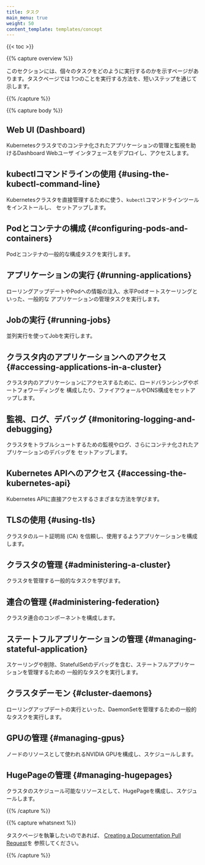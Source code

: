 ```yaml
---
title: タスク
main_menu: true
weight: 50
content_template: templates/concept
---
```


{{< toc >}}

{{% capture overview %}}

このセクションには、個々のタスクをどのように実行するのかを示すページがあります。タスクページでは
1つのことを実行する方法を、短いステップを通じて示します。

{{% /capture %}}

{{% capture body %}}

## Web UI (Dashboard)

Kubernetesクラスタでのコンテナ化されたアプリケーションの管理と監視を助けるDashboard Webユーザ
インタフェースをデプロイし、アクセスします。

## kubectlコマンドラインの使用 {#using-the-kubectl-command-line}

Kubernetesクラスタを直接管理するために使う、`kubectl`コマンドラインツールをインストールし、
セットアップします。

## Podとコンテナの構成 {#configuring-pods-and-containers}

Podとコンテナの一般的な構成タスクを実行します。

## アプリケーションの実行 {#running-applications}

ローリングアップデートやPodへの情報の注入、水平Podオートスケーリングといった、一般的な
アプリケーションの管理タスクを実行します。

## Jobの実行 {#running-jobs}

並列実行を使ってJobを実行します。

## クラスタ内のアプリケーションへのアクセス {#accessing-applications-in-a-cluster}

クラスタ内のアプリケーションにアクセスするために、ロードバランシングやポートフォワーディングを
構成したり、ファイアウォールやDNS構成をセットアップします。

## 監視、ログ、デバッグ {#monitoring-logging-and-debugging}

クラスタをトラブルシュートするための監視やログ、さらにコンテナ化されたアプリケーションのデバッグを
セットアップします。

## Kubernetes APIへのアクセス {#accessing-the-kubernetes-api}

Kubernetes APIに直接アクセスするさまざまな方法を学びます。

## TLSの使用 {#using-tls}

クラスタのルート証明局 (CA) を信頼し、使用するようアプリケーションを構成します。

## クラスタの管理 {#administering-a-cluster}

クラスタを管理する一般的なタスクを学びます。

## 連合の管理 {#administering-federation}

クラスタ連合のコンポーネントを構成します。

## ステートフルアプリケーションの管理 {#managing-stateful-application}

スケーリングや削除、StatefulSetのデバッグを含む、ステートフルアプリケーションを管理するための
一般的なタスクを実行します。

## クラスタデーモン {#cluster-daemons}

ローリングアップデートの実行といった、DaemonSetを管理するための一般的なタスクを実行します。

## GPUの管理 {#managing-gpus}

ノードのリソースとして使われるNVIDIA GPUを構成し、スケジュールします。

## HugePageの管理 {#managing-hugepages}

クラスタのスケジュール可能なリソースとして、HugePageを構成し、スケジュールします。

{{% /capture %}}

{{% capture whatsnext %}}

タスクページを執筆したいのであれば、
[Creating a Documentation Pull Request](/docs/home/contribute/create-pull-request/)を
参照してください。

{{% /capture %}}

